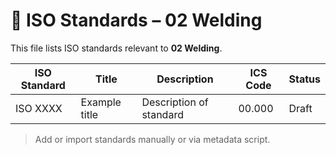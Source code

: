 # 📄 ISO Standards – 02 Welding

This file lists ISO standards relevant to **02 Welding**.

| ISO Standard | Title | Description | ICS Code | Status |
|--------------|-------|-------------|----------|--------|
| ISO XXXX     | Example title | Description of standard | 00.000 | Draft |

> Add or import standards manually or via metadata script.
